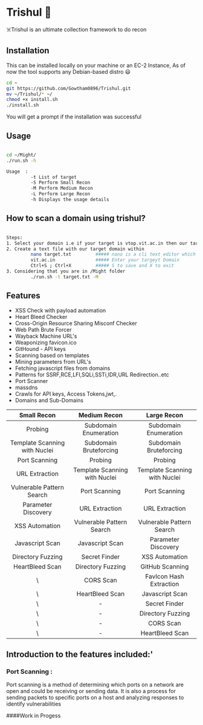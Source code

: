 # Trishul 🔱 

☠️Trishul is an ultimate collection framework to do recon

## Installation

This can be installed locally on your machine or an EC-2 Instance, As of now the tool supports any Debian-based distro 😃

```bash
cd ~
git https://github.com/Gowtham0896/Trishul.git
mv ~/Trishul/* ~/
chmod +x install.sh
./install.sh

```
You will get a prompt if the installation was successful


## Usage

```bash

cd ~/Might/
./run.sh -h

Usage  :
         -t	List of target
         -S	Perform Small Recon
         -M	Perform Medium Recon
         -L	Perform Large Recon
         -h	Displays the usage details

```

## How to scan a domain using trishul?

```bash

Steps:
1. Select your domain i.e if your target is vtop.vit.ac.in then our target domain will be vit.ac.in
2. Create a text file with our target domain within
         nano target.txt         ##### nano is a cli text editor which creates and openes a file named "target.txt"
         vit.ac.in               ##### Enter your targeyt Domain
         Ctrl+S ; Ctrl+X         ##### S to save and X to exit
3. Considering that you are in /Might folder
         ./run.sh -t target.txt -M


```

## Features
* XSS Check with payload automation
* Heart Bleed Checker
* Cross-Origin Resource Sharing Misconf Checker
* Web Path Brute Forcer
* Wayback Machine URL's
* Weaponizing favicon.ico
* GitHound - API keys
* Scanning based on templates
* Mining parameters from URL's
* Fetching javascript files from domains
* Patterns for SSRF,RCE,LFI,SQLi,SSTi,IDR,URL Redirection..etc 
* Port Scanner
* massdns
* Crawls for API keys, Access Tokens,jwt,.
* Domains and Sub-Domains


Small Recon | Medium Recon | Large Recon
| :---: | :---: | :---:
Probing  | Subdomain Enumeration | Subdomain Enumeration
Template Scanning with Nuclei  | Subdomain Bruteforcing | Subdomain Bruteforcing
Port Scanning  | Probing | Probing
URL Extraction  | Template Scanning with Nuclei | Template Scanning with Nuclei
Vulnerable Pattern Search  | Port Scanning | Port Scanning
Parameter Discovery  | URL Extraction | URL Extraction
XSS Automation  | Vulnerable Pattern Search | Vulnerable Pattern Search
Javascript Scan  | Javascript Scan | Parameter Discovery
Directory Fuzzing  | Secret Finder | XSS Automation
HeartBleed Scan  | Directory Fuzzing | GitHub Scanning
 \ |CORS Scan |  FavIcon Hash Extraction
\  | HeartBleed Scan | Javascript Scan
 \  | - | Secret Finder
 \  | - | Directory Fuzzing
 \  | - | CORS Scan
 \  | - | HeartBleed Scan

 ## Introduction to the features included:'
 ### Port Scanning	:
Port scanning is a method of determining which ports on a network are open and could be receiving or sending data. It is also a process for sending packets to specific ports on a host and analyzing responses to identify vulnerabilities
 
####Work in Progess

